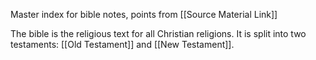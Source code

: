 Master index for bible notes,
points from [[Source Material Link]]

The bible is the religious text for all Christian religions. It is split into two testaments: [[Old Testament]] and [[New Testament]].
